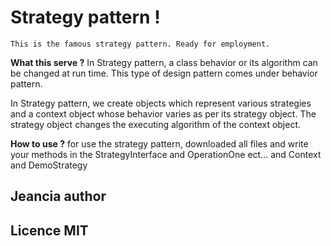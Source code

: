Strategy pattern !
===================

	This is the famous strategy pattern. Ready for employment.


**What this serve ?**
	In Strategy pattern, a class behavior or its algorithm can be changed at run time. This type of design pattern comes under behavior pattern.

In Strategy pattern, we create objects which represent various strategies and a context object whose behavior varies as per its strategy object. The strategy object changes the executing algorithm of the context object.

__How to use ?__
	for use the strategy pattern, downloaded all files and write your methods in the StrategyInterface and OperationOne ect... and Context and DemoStrategy


## Jeancia author
## Licence MIT


